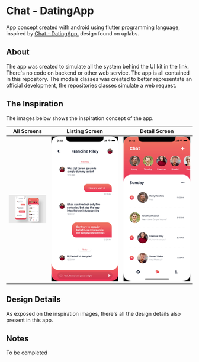 # Chat - DatingApp

App concept created with android using flutter programming language, inspired by [Chat - DatingApp.](https://www.uplabs.com/posts/chat-datingapp) design found on uplabs.

## About
The app was created to simulate all the system behind the UI kit in the link. There's no code on backend or other web service. The app is all contained in this repository. The models classes was created to better representate an official development, the repositories classes simulate a web request.

## The Inspiration
The images below shows the inspiration concept of the app.

All Screens            |  Listing Screen             |  Detail Screen
:-------------------------:|:-------------------------:|:-------------------------:
![](screenshots/all_images.png)  |  ![](screenshots/chat.jpg)  |  ![](screenshots/chat_listing.jpg)

## Design Details
As exposed on the inspiration images, there's all the design details also present in this app.

## Notes
To be completed

